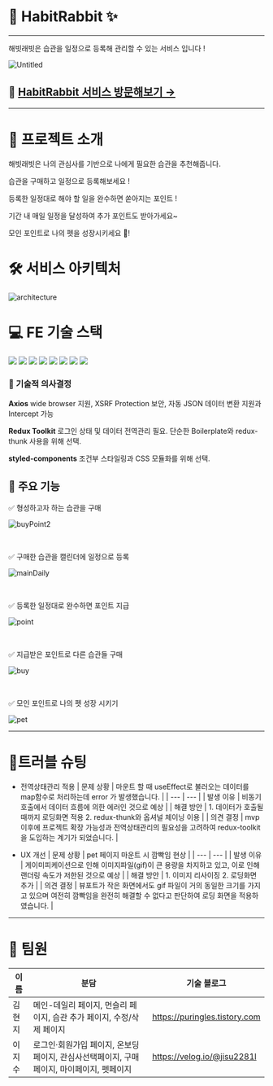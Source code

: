 # 🐇 **HabitRabbit ✨**

---

해빗래빗은 습관을 일정으로 등록해 관리할 수 있는 서비스 입니다 !

![Untitled](https://user-images.githubusercontent.com/107829027/193562073-7e91c8c2-8764-4825-b58a-fced97341725.png)

## 🐇 [HabitRabbit 서비스 방문해보기 →](https://www.habit-rabbit.shop/)

---

# 🐇 프로젝트 소개

해빗래빗은 나의 관심사를 기반으로 나에게 필요한 습관을 추천해줍니다.

습관을 구매하고 일정으로 등록해보세요 !

등록한 일정대로 해야 할 일을 완수하면 쏟아지는 포인트 !

기간 내 매일 일정을 달성하여 추가 포인트도 받아가세요~

모인 포인트로 나의 펫을 성장시키세요 🐰!

# 🛠️ 서비스 아키텍처

![architecture](https://user-images.githubusercontent.com/107829027/193562089-b28f840c-f966-4585-a103-32ea6a104614.png)

# ****💻**** FE 기술 스택

<img src="https://img.shields.io/badge/JavaScript-F7DF1E?style=flat-square&logo=JavaScript&logoColor=ffffff"/> <img src="https://img.shields.io/badge/React-61DAFB?style=flat-square&logo=React&logoColor=ffffff"/>
<img src="https://img.shields.io/badge/Redux-764ABC?style=flat-square&logo=Redux&logoColor=ffffff"/>
<img src="https://img.shields.io/badge/Axios-5A29E4?style=flat-square&logo=Axios&logoColor=ffffff"/>
<img src="https://img.shields.io/badge/styled-components-DB7093?style=flat-square&logo=styled-components&logoColor=ffffff"/>
<img src="https://img.shields.io/badge/JSON Web Tokens-000000?style=flat-square&logo=JSON Web Tokens&logoColor=ffffff"/>
<img src="https://img.shields.io/badge/Vercel-000000?style=flat-square&logo=Vercel&logoColor=ffffff"/>
<img src="https://img.shields.io/badge/GitHub-181717?style=flat-square&logo=GitHub&logoColor=ffffff"/>

### 🔧 기술적 의사결정

**Axios**
wide browser 지원, XSRF Protection 보안, 자동 JSON 데이터 변환 지원과 Intercept 가능

**Redux Toolkit**
로그인 상태 및 데이터 전역관리 필요. 단순한 Boilerplate와 redux-thunk 사용을 위해 선택.

**styled-components**
조건부 스타일링과 CSS 모듈화를 위해 선택.

## 🐇 주요 기능

✅ 형성하고자 하는 습관을 구매

![buyPoint2](https://user-images.githubusercontent.com/107829027/193560954-e6471d01-4340-4f40-a640-b276edfed35c.png)   

<br/>

✅ 구매한 습관을 캘린더에 일정으로 등록

![mainDaily](https://user-images.githubusercontent.com/107829027/193561016-6b41ca0a-bca1-4205-8e3f-a2034eb1d0cc.png)

<br/>

✅ 등록한 일정대로 완수하면 포인트 지급

![point](https://user-images.githubusercontent.com/107829027/193561122-d5d8e1d7-3929-4b25-bf6c-54722986a2f9.png)

<br/>

✅ 지급받은 포인트로 다른 습관들 구매

![buy](https://user-images.githubusercontent.com/107829027/193561160-7aa8a2cf-c8b3-4660-96a2-1f7856ac209b.png)

<br/>

✅ 모인 포인트로 나의 펫 성장 시키기

![pet](https://user-images.githubusercontent.com/107829027/193561850-51040a5c-6d26-454c-aef7-9261deb816de.png)

---

# 📌트러블 슈팅

- 전역상태관리 적용
    | 문제 상황 | 마운트 할 때 useEffect로 불러오는 데이터를 map함수로 처리하는데 error 가 발생했습니다. |
    | --- | --- |
    | 발생 이유 | 비동기 호출에서 데이터 흐름에 의한 에러인 것으로 예상 |
    | 해결 방안 | 1. 데이터가 호출될 때까지 로딩화면 적용 2. redux-thunk와 옵셔널 체이닝 이용 |
    | 의견 결정 | mvp 이후에 프로젝트 확장 가능성과 전역상태관리의 필요성을 고려하여 redux-toolkit을 도입하는 계기가 되었습니다. |
    
- UX 개선
    | 문제 상황 | pet 페이지 마운트 시 깜빡임 현상  |
    | --- | --- |
    | 발생 이유 | 게이미피케이션으로 인해 이미지파일(gif)이 큰 용량을 차지하고 있고, 이로 인해 랜더링 속도가 저한된 것으로 예상 |
    | 해결 방안 | 1. 이미지 리사이징 2. 로딩화면 추가 |
    | 의견 결정 | 뷰포트가 작은 화면에서도 gif 파일이 거의 동일한 크기를 가지고 있으며 여전히 깜빡임을 완전히 해결할 수 없다고 판단하여 로딩 화면을 적용하였습니다. |

---

# 👥 팀원
| 이름 | 분담 | 기술 블로그 |
| --- | --- | --- |
| 김현지 | 메인-데일리 페이지, 먼슬리 페이지, 습관 추가 페이지, 수정/삭제 페이지 | https://puringles.tistory.com |
| 이지수 | 로그인·회원가입 페이지, 온보딩페이지, 관심사선택페이지, 구매페이지, 마이페이지, 펫페이지 | https://velog.io/@jisu2281l |
